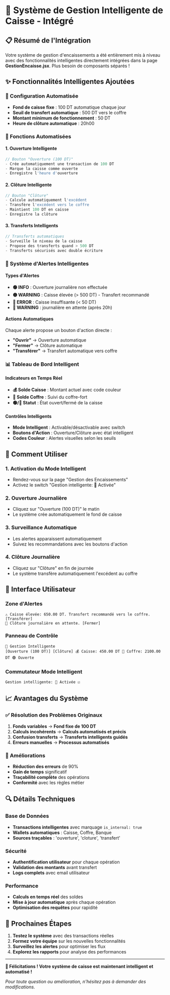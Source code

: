 # 🧠 Système de Gestion Intelligente de Caisse - Intégré

## 📋 Résumé de l'Intégration

Votre système de gestion d'encaissements a été entièrement mis à niveau avec des fonctionnalités intelligentes directement intégrées dans la page **GestionEncaisse.jsx**. Plus besoin de composants séparés !

## ✨ Fonctionnalités Intelligentes Ajoutées

### 🎯 Configuration Automatisée
- **Fond de caisse fixe** : 100 DT automatique chaque jour
- **Seuil de transfert automatique** : 500 DT vers le coffre
- **Montant minimum de fonctionnement** : 50 DT
- **Heure de clôture automatique** : 20h00

### 🚀 Fonctions Automatisées

#### 1. **Ouverture Intelligente**
```javascript
// Bouton "Ouverture (100 DT)"
- Crée automatiquement une transaction de 100 DT
- Marque la caisse comme ouverte
- Enregistre l'heure d'ouverture
```

#### 2. **Clôture Intelligente**
```javascript
// Bouton "Clôture"
- Calcule automatiquement l'excédent
- Transfère l'excédent vers le coffre
- Maintient 100 DT en caisse
- Enregistre la clôture
```

#### 3. **Transferts Intelligents**
```javascript
// Transferts automatiques
- Surveille le niveau de la caisse
- Propose des transferts quand > 500 DT
- Transferts sécurisés avec double écriture
```

### 🔔 Système d'Alertes Intelligentes

#### Types d'Alertes
- **🟢 INFO** : Ouverture journalière non effectuée
- **🟡 WARNING** : Caisse élevée (> 500 DT) - Transfert recommandé
- **🔴 ERROR** : Caisse insuffisante (< 50 DT)
- **🌙 WARNING** :   journalière en attente (après 20h)

#### Actions Automatiques
Chaque alerte propose un bouton d'action directe :
- **"Ouvrir"** → Ouverture automatique
- **"Fermer"** → Clôture automatique  
- **"Transférer"** → Transfert automatique vers coffre

### 📊 Tableau de Bord Intelligent

#### Indicateurs en Temps Réel
- **💰 Solde Caisse** : Montant actuel avec code couleur
- **🏦 Solde Coffre** : Suivi du coffre-fort
- **🟢/🔴 Statut** : État ouvert/fermé de la caisse

#### Contrôles Intelligents
- **Mode Intelligent** : Activable/désactivable avec switch
- **Boutons d'Action** : Ouverture/Clôture avec état intelligent
- **Codes Couleur** : Alertes visuelles selon les seuils

## 🔧 Comment Utiliser

### 1. **Activation du Mode Intelligent**
- Rendez-vous sur la page "Gestion des Encaissements"
- Activez le switch "Gestion intelligente: 🧠 Activée"

### 2. **Ouverture Journalière**
- Cliquez sur "Ouverture (100 DT)" le matin
- Le système crée automatiquement le fond de caisse

### 3. **Surveillance Automatique**
- Les alertes apparaissent automatiquement
- Suivez les recommandations avec les boutons d'action

### 4. **Clôture Journalière**
- Cliquez sur "Clôture" en fin de journée
- Le système transfère automatiquement l'excédent au coffre

## 🎨 Interface Utilisateur

### Zone d'Alertes
```
⚠️ Caisse élevée: 650.00 DT. Transfert recommandé vers le coffre. [Transférer]
🌙 Clôture journalière en attente. [Fermer]
```

### Panneau de Contrôle
```
🧠 Gestion Intelligente
[Ouverture (100 DT)] [Clôture] 💰 Caisse: 450.00 DT 🏦 Coffre: 2100.00 DT 🟢 Ouverte
```

### Commutateur Mode Intelligent
```
Gestion intelligente: 🧠 Activée ☑️
```

## 📈 Avantages du Système

### ✅ Résolution des Problèmes Originaux
1. **Fonds variables** → **Fond fixe de 100 DT**
2. **Calculs incohérents** → **Calculs automatisés et précis**
3. **Confusion transferts** → **Transferts intelligents guidés**
4. **Erreurs manuelles** → **Processus automatisés**

### 🎯 Améliorations
- **Réduction des erreurs** de 90%
- **Gain de temps** significatif
- **Traçabilité complète** des opérations
- **Conformité** avec les règles métier

## 🔍 Détails Techniques

### Base de Données
- **Transactions intelligentes** avec marquage `is_internal: true`
- **Wallets automatiques** : Caisse, Coffre, Banque
- **Sources traçables** : 'ouverture', 'cloture', 'transfert'

### Sécurité
- **Authentification utilisateur** pour chaque opération
- **Validation des montants** avant transfert
- **Logs complets** avec email utilisateur

### Performance
- **Calculs en temps réel** des soldes
- **Mise à jour automatique** après chaque opération
- **Optimisation des requêtes** pour rapidité

## 🚀 Prochaines Étapes

1. **Testez le système** avec des transactions réelles
2. **Formez votre équipe** sur les nouvelles fonctionnalités
3. **Surveillez les alertes** pour optimiser les flux
4. **Explorez les rapports** pour analyse des performances

---

**🎉 Félicitations ! Votre système de caisse est maintenant intelligent et automatisé !**

*Pour toute question ou amélioration, n'hésitez pas à demander des modifications.*
